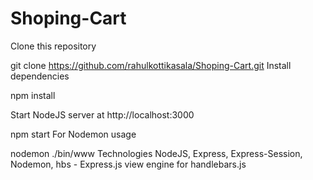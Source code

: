 # Shoping-Cart

Clone this repository

git clone https://github.com/rahulkottikasala/Shoping-Cart.git
Install dependencies

npm install

Start NodeJS server at http://localhost:3000

npm start
For Nodemon usage

nodemon ./bin/www
Technologies
NodeJS, Express, Express-Session, Nodemon, hbs - Express.js view engine for handlebars.js

